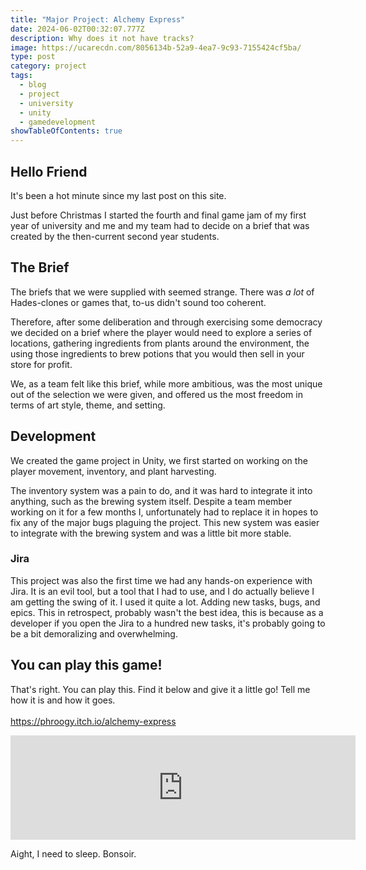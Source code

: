 ```yaml
---
title: "Major Project: Alchemy Express"
date: 2024-06-02T00:32:07.777Z
description: Why does it not have tracks?
image: https://ucarecdn.com/8056134b-52a9-4ea7-9c93-7155424cf5ba/
type: post
category: project
tags:
  - blog
  - project
  - university
  - unity
  - gamedevelopment
showTableOfContents: true
---
```

## Hello Friend

It's been a hot minute since my last post on this site.

Just before Christmas I started the fourth and final game jam of my first year of university and me and my team had to decide on a brief that was created by the then-current second year students.

## The Brief

The briefs that we were supplied with seemed strange. There was *a lot* of Hades-clones or games that, to-us didn't sound too coherent.

Therefore, after some deliberation and through exercising some democracy we decided on a brief where the player would need to explore a series of locations, gathering ingredients from plants around the environment, the  using those ingredients to brew potions that you would then sell in your store for profit.

We, as a team felt like this brief, while more ambitious, was the most unique out of the selection we were given, and offered us the most freedom in terms of art style, theme, and setting.

## Development

We created the game project in Unity, we first started on working on the player movement, inventory, and plant harvesting.

The inventory system was a pain to do, and it was hard to integrate it into anything, such as the brewing system itself. Despite a team member working on it for a few months I, unfortunately had to replace it in hopes to fix any of the major bugs plaguing the project. This new system was easier to integrate with the brewing system and was a little bit more stable.

### Jira

This project was also the first time we had any hands-on experience with Jira. It is an evil tool, but a tool that I had to use, and I do actually believe I am getting the swing of it. I used it quite a lot. Adding new tasks, bugs, and epics. This in retrospect, probably wasn't the best idea, this is because as a developer if you open the Jira to a hundred new tasks, it's probably going to be a bit demoralizing and overwhelming.

## You can play this game!

That's right. You can play this. Find it below and give it a little go! Tell me how it is and how it goes.\
\
https://phroogy.itch.io/alchemy-express

<iframe frameborder="0" src="https://itch.io/embed/2684586?bg_color=ffffff" width="552" height="167"><a href="https://phroogy.itch.io/alchemy-express">Alchemy Express by Phroogy</a></iframe>

Aight, I need to sleep. Bonsoir.